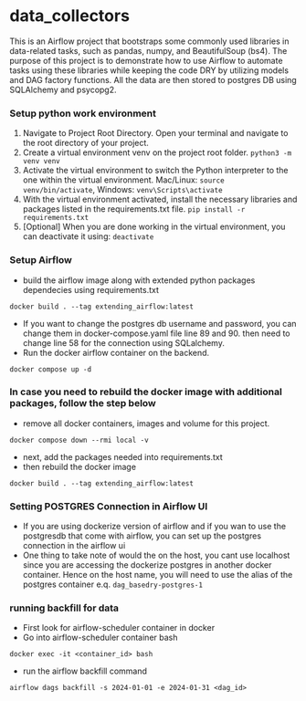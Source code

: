 # data_collectors

This is an Airflow project that bootstraps some commonly used libraries in data-related tasks, such as pandas, numpy, and BeautifulSoup (bs4). The purpose of this project is to demonstrate how to use Airflow to automate tasks using these libraries while keeping the code DRY by utilizing models and DAG factory functions. All the data are then stored to postgres DB using SQLAlchemy and psycopg2. 


### Setup python work environment 
1. Navigate to Project Root Directory. Open your terminal and navigate to the root directory of your project.
2. Create a virtual environment venv on the project root folder. `python3 -m venv venv`
3. Activate the virtual environment to switch the Python interpreter to the one within the virtual environment. Mac/Linux: `source venv/bin/activate`, Windows: `venv\Scripts\activate`
4. With the virtual environment activated, install the necessary libraries and packages listed in the requirements.txt file. `pip install -r requirements.txt`
5. [Optional] When you are done working in the virtual environment, you can deactivate it using: `deactivate`


### Setup Airflow 

- build the airflow image along with extended python packages dependecies using requirements.txt
```
docker build . --tag extending_airflow:latest
```
- If you want to change the postgres db username and password, you can change them in docker-compose.yaml file line 89 and 90. then need to change line 58 for the connection using SQLalchemy. 
- Run the docker airflow container on the backend.
```
docker compose up -d
```

### In case you need to rebuild the docker image with additional packages, follow the step below

- remove all docker containers, images and volume for this project. 
```
docker compose down --rmi local -v
```

- next, add the packages needed into requirements.txt
- then rebuild the docker image 
```
docker build . --tag extending_airflow:latest
```

### Setting POSTGRES Connection in Airflow UI
- If you are using dockerize version of airflow and if you wan to use the postgresdb that come with airflow, you can set up the postgres connection in the airflow ui
- One thing to take note of would the on the host, you cant use localhost since you are accessing the dockerize postgres in another docker container. Hence on the host name, you will need to use the alias of the postgres container e.q. `dag_basedry-postgres-1`


### running backfill for data

- First look for airflow-scheduler container in docker 
- Go into airflow-scheduler container bash
```
docker exec -it <container_id> bash
```
- run the airflow backfill command
```
airflow dags backfill -s 2024-01-01 -e 2024-01-31 <dag_id>
```